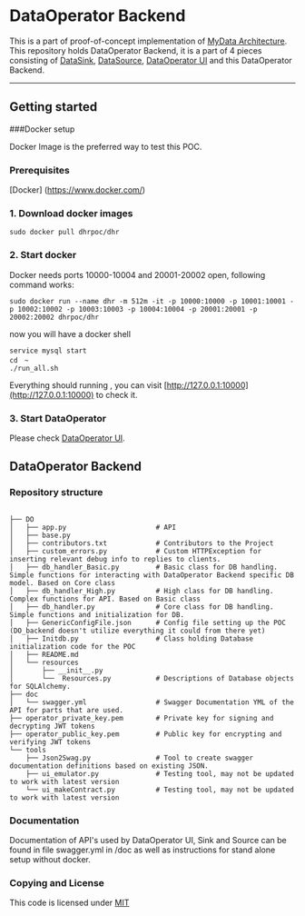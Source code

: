 # DataOperator Backend

This is a part of proof-of-concept implementation of [MyData Architecture](https://github.com/HIIT/mydata-stack). 
This repository holds DataOperator Backend, it is a part of 4 pieces consisting of [DataSink](https://github.com/dhrproject/mydatasink), [DataSource](https://github.com/dhrproject/mydatasource), [DataOperator UI](https://github.com/dhrproject/mydataoperatorui) and this DataOperator Backend.

---

## Getting started

###Docker setup

Docker Image is the preferred way to test this POC.

### Prerequisites

 [Docker] (https://www.docker.com/)
 
### 1. Download docker images
```
sudo docker pull dhrpoc/dhr
```

### 2. Start docker
Docker needs ports 10000-10004 and 20001-20002 open, following command works:
```
sudo docker run --name dhr -m 512m -it -p 10000:10000 -p 10001:10001 -p 10002:10002 -p 10003:10003 -p 10004:10004 -p 20001:20001 -p 20002:20002 dhrpoc/dhr
```

now you will have a docker shell

```
service mysql start
cd　~
./run_all.sh
```

Everything should running , you can visit
[http://127.0.0.1:10000](http://127.0.0.1:10000) to check it.

### 3. Start DataOperator
Please check [DataOperator UI](https://github.com/dhrproject/mydataoperatorui#getting-started).


## DataOperator Backend

### Repository structure

```

├── DO
│   ├── app.py                      # API
│   ├── base.py
│   ├── contributors.txt            # Contributors to the Project
│   ├── custom_errors.py            # Custom HTTPException for inserting relevant debug info to replies to clients.
│   ├── db_handler_Basic.py         # Basic class for DB handling. Simple functions for interacting with DataOperator Backend specific DB model. Based on Core class
│   ├── db_handler_High.py          # High class for DB handling. Complex functions for API. Based on Basic class
│   ├── db_handler.py               # Core class for DB handling. Simple functions and initialization for DB.
│   ├── GenericConfigFile.json      # Config file setting up the POC (DO_backend doesn't utilize everything it could from there yet)
│   ├── Initdb.py                   # Class holding Database initialization code for the POC
│   ├── README.md
│   └── resources
│       ├── __init__.py
│       └──  Resources.py           # Descriptions of Database objects for SQLAlchemy.
├── doc
│   └── swagger.yml                 # Swagger Documentation YML of the API for parts that are used.
├── operator_private_key.pem        # Private key for signing and decrypting JWT tokens
├── operator_public_key.pem         # Public key for encrypting and verifying JWT tokens
└── tools
    ├── Json2Swag.py                # Tool to create swagger documentation definitions based on existing JSON.
    ├── ui_emulator.py              # Testing tool, may not be updated to work with latest version
    └── ui_makeContract.py          # Testing tool, may not be updated to work with latest version

```


### Documentation

Documentation of API's used by DataOperator UI, Sink and Source can be found in file swagger.yml in /doc as well as instructions for stand alone setup without docker.

### Copying and License

This code is licensed under [MIT](https://github.com/dhrproject/mydataoperator/blob/master/LICENSE.md)
